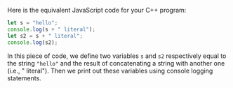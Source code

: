Here is the equivalent JavaScript code for your C++ program:

```javascript
let s = "hello";
console.log(s + " literal");
let s2 = s + " literal";
console.log(s2);
``` 

In this piece of code, we define two variables `s` and `s2` respectively equal to the string `"hello"` and the result of concatenating a string with another one (i.e., " literal"). Then we print out these variables using console logging statements.

